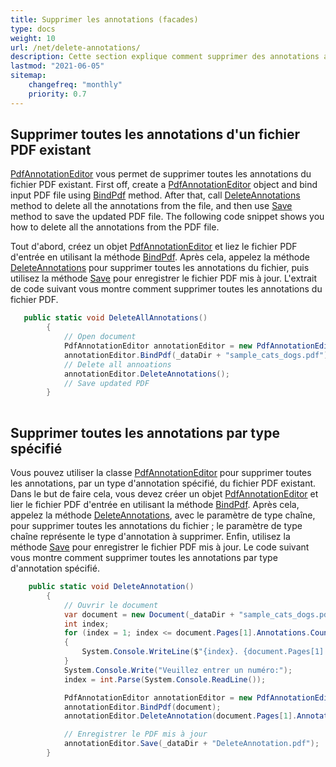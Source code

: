 ```yaml
---
title: Supprimer les annotations (facades)
type: docs
weight: 10
url: /net/delete-annotations/
description: Cette section explique comment supprimer des annotations avec Aspose.PDF Facades en utilisant la classe PdfAnnotationEditor.
lastmod: "2021-06-05"
sitemap:
    changefreq: "monthly"
    priority: 0.7
---
```


## Supprimer toutes les annotations d'un fichier PDF existant

[PdfAnnotationEditor](https://reference.aspose.com/pdf/net/aspose.pdf.facades/pdfannotationeditor) vous permet de supprimer toutes les annotations du fichier PDF existant. First off, create a [PdfAnnotationEditor](https://reference.aspose.com/pdf/net/aspose.pdf.facades/pdfannotationeditor) object and bind input PDF file using [BindPdf](https://reference.aspose.com/pdf/net/aspose.pdf.facades.facade/bindpdf/methods/3) method. After that, call [DeleteAnnotations](https://reference.aspose.com/pdf/net/aspose.pdf.facades/pdfannotationeditor/methods/deleteannotations) method to delete all the annotations from the file, and then use [Save](https://reference.aspose.com/pdf/net/aspose.pdf/document/methods/save) method to save the updated PDF file. The following code snippet shows you how to delete all the annotations from the PDF file.

Tout d'abord, créez un objet [PdfAnnotationEditor](https://reference.aspose.com/pdf/net/aspose.pdf.facades/pdfannotationeditor) et liez le fichier PDF d'entrée en utilisant la méthode [BindPdf](https://reference.aspose.com/pdf/net/aspose.pdf.facades.facade/bindpdf/methods/3). Après cela, appelez la méthode [DeleteAnnotations](https://reference.aspose.com/pdf/net/aspose.pdf.facades/pdfannotationeditor/methods/deleteannotations) pour supprimer toutes les annotations du fichier, puis utilisez la méthode [Save](https://reference.aspose.com/pdf/net/aspose.pdf/document/methods/save) pour enregistrer le fichier PDF mis à jour. L'extrait de code suivant vous montre comment supprimer toutes les annotations du fichier PDF.

```csharp
   public static void DeleteAllAnnotations()
        {
            // Open document
            PdfAnnotationEditor annotationEditor = new PdfAnnotationEditor();
            annotationEditor.BindPdf(_dataDir + "sample_cats_dogs.pdf");
            // Delete all annoations
            annotationEditor.DeleteAnnotations();
            // Save updated PDF
        }   
    
```
## Supprimer toutes les annotations par type spécifié

Vous pouvez utiliser la classe [PdfAnnotationEditor](https://reference.aspose.com/pdf/net/aspose.pdf.facades/pdfannotationeditor) pour supprimer toutes les annotations, par un type d'annotation spécifié, du fichier PDF existant. Dans le but de faire cela, vous devez créer un objet [PdfAnnotationEditor](https://reference.aspose.com/pdf/net/aspose.pdf.facades/pdfannotationeditor) et lier le fichier PDF d'entrée en utilisant la méthode [BindPdf](https://reference.aspose.com/pdf/net/aspose.pdf.facades.facade/bindpdf/methods/3). Après cela, appelez la méthode [DeleteAnnotations](https://reference.aspose.com/pdf/net/aspose.pdf.facades/pdfannotationeditor/methods/deleteannotations), avec le paramètre de type chaîne, pour supprimer toutes les annotations du fichier ; le paramètre de type chaîne représente le type d'annotation à supprimer. Enfin, utilisez la méthode [Save](https://reference.aspose.com/pdf/net/aspose.pdf/document/methods/save) pour enregistrer le fichier PDF mis à jour. Le code suivant vous montre comment supprimer toutes les annotations par type d'annotation spécifié.

```csharp
    public static void DeleteAnnotation()
        {
            // Ouvrir le document
            var document = new Document(_dataDir + "sample_cats_dogs.pdf");
            int index;
            for (index = 1; index <= document.Pages[1].Annotations.Count; index++)
            {
                System.Console.WriteLine($"{index}. {document.Pages[1].Annotations[index].Name} {document.Pages[1].Annotations[index].AnnotationType}");
            }
            System.Console.Write("Veuillez entrer un numéro:");
            index = int.Parse(System.Console.ReadLine());

            PdfAnnotationEditor annotationEditor = new PdfAnnotationEditor();
            annotationEditor.BindPdf(document);
            annotationEditor.DeleteAnnotation(document.Pages[1].Annotations[index].Name);

            // Enregistrer le PDF mis à jour
            annotationEditor.Save(_dataDir + "DeleteAnnotation.pdf");
        }
```